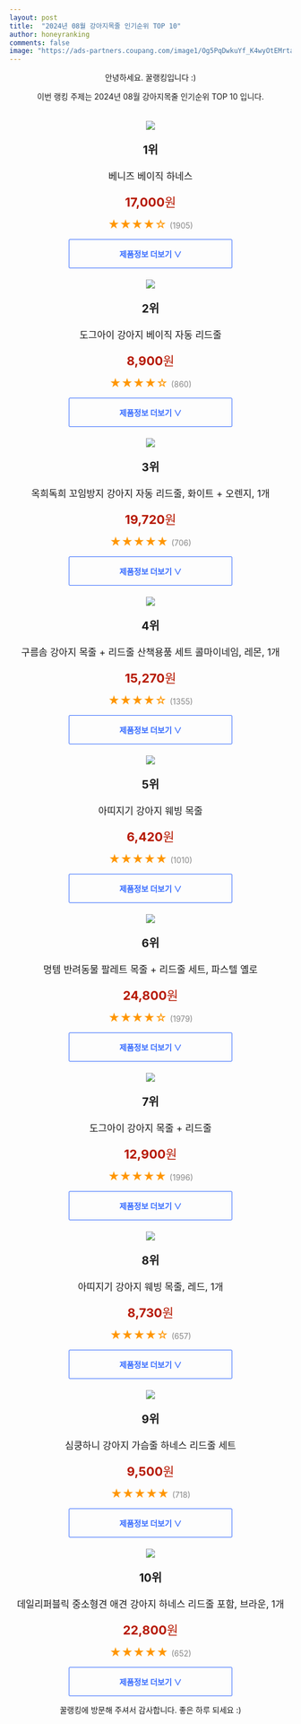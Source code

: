 ```yaml
---
layout: post
title:  "2024년 08월 강아지목줄 인기순위 TOP 10"
author: honeyranking
comments: false
image: "https://ads-partners.coupang.com/image1/Og5PqDwkuYf_K4wyOtEMrtau8lKSHMC0T2MawvYnvnsJsvIlkaAhnVCHgfNgRcK8XtdTBNh0Qca_6CZUjVvh_1TR83NFsQxhGsjSwOXLCtj9OkWDqXc9pQYintxCXtBA2PkZoADA3DRBjXflxnjkXWCjJBSui7rb_eT2jILWRslh54s1sJMsClH0qlIeB7N-ccsgGx-IVsYDi8-iri-lBY3NFQdx3KUIdXQLfjFwP9pwThH8Ecz_MCMAcQT47gJxqEuVN-gIMiX7hCRpOnLUZWQqH8FRyAEaSyY="
---
```

<p style="text-align: center;">안녕하세요. 꿀랭킹입니다 :)</p>
<p style="text-align: center;">이번 랭킹 주제는 2024년 08월 강아지목줄 인기순위 TOP 10 입니다.</p><center><img src="https://ads-partners.coupang.com/image1/Og5PqDwkuYf_K4wyOtEMrtau8lKSHMC0T2MawvYnvnsJsvIlkaAhnVCHgfNgRcK8XtdTBNh0Qca_6CZUjVvh_1TR83NFsQxhGsjSwOXLCtj9OkWDqXc9pQYintxCXtBA2PkZoADA3DRBjXflxnjkXWCjJBSui7rb_eT2jILWRslh54s1sJMsClH0qlIeB7N-ccsgGx-IVsYDi8-iri-lBY3NFQdx3KUIdXQLfjFwP9pwThH8Ecz_MCMAcQT47gJxqEuVN-gIMiX7hCRpOnLUZWQqH8FRyAEaSyY=" style="margin-top:20px" /></center><p style="text-align: center; font-size: 20px"><b>1위</b></p><p style="text-align: center; font-size: 17px">베니즈 베이직 하네스</p><p style="text-align: center;"><span style="color: #b61800; font-size: 22px;"><b>17,000</b>원</span></p><p style="text-align: center;"><span style="color: #ff9600; font-size: 20px;">★★★★☆ </span><span style="color: #878787;">(1905)</span></p><center><a href="https://link.coupang.com/re/AFFSDP?lptag=AF3899140&subid=honeyrank&pageKey=50177365&itemId=3382261193&vendorItemId=71368912983&traceid=V0-153-c5c9305f2bc20d56&requestid=20240822210000851318298043&token=31850C%7CMIXED"><div style="font-size: 14px; display: inline-block; padding: 15px 90px; color: #346aff; border-radius: 2px; border: 1px solid #346aff; cursor: pointer;"><b>제품정보 더보기 &or;</b></div></a></center><center><img src="https://ads-partners.coupang.com/image1/gNnQhiAAocuU9fa6gHnEzZ_Hc1QAuIIZrdQ7tuMCP2kK21MsfYDIhi_JzLDaQDxdGqK9O5mBhbGna4Se73NeH_tBxXNHE69vmbfK3R9kIteF7ahd-_Zv2JkTto3OIMIJ-xwceClBC-PebvFzY-BuzUr-QL4yaUim1ifnJdnb39AwhONSM6lENLYD_feLclw68AzwPqypKGJZWm2hjiu9RBrNWPeU7Uwlzl1hFRrtCbaFdmaVbNjrVpoZVGk-hZOYVTxYeq9xIeOJ4UnQvnE-gI7RumjyMvIa" style="margin-top:20px" /></center><p style="text-align: center; font-size: 20px"><b>2위</b></p><p style="text-align: center; font-size: 17px">도그아이 강아지 베이직 자동 리드줄</p><p style="text-align: center;"><span style="color: #b61800; font-size: 22px;"><b>8,900</b>원</span></p><p style="text-align: center;"><span style="color: #ff9600; font-size: 20px;">★★★★☆ </span><span style="color: #878787;">(860)</span></p><center><a href="https://link.coupang.com/re/AFFSDP?lptag=AF3899140&subid=honeyrank&pageKey=331202638&itemId=1083312951&vendorItemId=5587291322&traceid=V0-153-ebadbdcf3440eb3c&requestid=20240822210000851318298043&token=31850C%7CMIXED"><div style="font-size: 14px; display: inline-block; padding: 15px 90px; color: #346aff; border-radius: 2px; border: 1px solid #346aff; cursor: pointer;"><b>제품정보 더보기 &or;</b></div></a></center><center><img src="https://ads-partners.coupang.com/image1/JjxJZzvSb4UTii23Jg0WF4xZ-m5vdv6XYJVmf01UYcM1i7WJ0IM7AtXmIsyupJNBcC91nz9hd1Ry9GC2YlNZDqNkPL0YNO4JB4owrTr6aX5o-pparqNJDj-0pOknbG6SrT-J62DppyjBaxNe-7LxxCwXO3pL1Took4HxxeIWlM_fHIjFkCqXwzJbcJITVt-AyOrfAVCc2jMJXOd6Ypln1p3lXrgcAvQ8rFQ123GIkwRg9RRRZSMPYN3ElIMFD1pVhKGg1JGmo0MfX7plMXCPj9aKc0pWOmlw143zitEfiFU=" style="margin-top:20px" /></center><p style="text-align: center; font-size: 20px"><b>3위</b></p><p style="text-align: center; font-size: 17px">옥희독희 꼬임방지 강아지 자동 리드줄, 화이트 + 오렌지, 1개</p><p style="text-align: center;"><span style="color: #b61800; font-size: 22px;"><b>19,720</b>원</span></p><p style="text-align: center;"><span style="color: #ff9600; font-size: 20px;">★★★★★ </span><span style="color: #878787;">(706)</span></p><center><a href="https://link.coupang.com/re/AFFSDP?lptag=AF3899140&subid=honeyrank&pageKey=1954859293&itemId=3321839577&vendorItemId=71308705487&traceid=V0-153-908fe77ac106862a&clickBeacon=0f308ac0-607e-11ef-8807-7d300438a887%7E3&requestid=20240822210000851318298043&token=31850C%7CMIXED"><div style="font-size: 14px; display: inline-block; padding: 15px 90px; color: #346aff; border-radius: 2px; border: 1px solid #346aff; cursor: pointer;"><b>제품정보 더보기 &or;</b></div></a></center><center><img src="https://ads-partners.coupang.com/image1/v5jTtOd8lfNP4r3qv8P_-9zkqD58BqfYcCIcV2opVwc0uiVH47xg1DYe_iqDnYIkzshKJIafn4q56-9pMosXGfusTjYwP7OimKrhi9i_lm3PWiQDHxw90nW5SGo9zIuqfaX7GzYbSuM3G_eIHUdgZtdAM7P5KXKByRODy2QFSP4Y3vY__uB3IvMokflHWGh4GbnBp6dIObpX6LMVnoB9vwmQ4VtF7ATlDMKMd0V8q_zpOWVO3b_FmipQw4QJrrO7B--rGAUQYhJrdXqIq1zly-VEKG3MRDUz6rFCNCZUTGUoZPkmB-rvO6kALMeWviA=" style="margin-top:20px" /></center><p style="text-align: center; font-size: 20px"><b>4위</b></p><p style="text-align: center; font-size: 17px">구름솜 강아지 목줄 + 리드줄 산책용품 세트 콜마이네임, 레몬, 1개</p><p style="text-align: center;"><span style="color: #b61800; font-size: 22px;"><b>15,270</b>원</span></p><p style="text-align: center;"><span style="color: #ff9600; font-size: 20px;">★★★★☆ </span><span style="color: #878787;">(1355)</span></p><center><a href="https://link.coupang.com/re/AFFSDP?lptag=AF3899140&subid=honeyrank&pageKey=7787209924&itemId=21059844020&vendorItemId=88824424290&traceid=V0-153-13da921c1e798ea4&clickBeacon=0f308ac0-607e-11ef-9b88-345fd797361c%7E3&requestid=20240822210000851318298043&token=31850C%7CMIXED"><div style="font-size: 14px; display: inline-block; padding: 15px 90px; color: #346aff; border-radius: 2px; border: 1px solid #346aff; cursor: pointer;"><b>제품정보 더보기 &or;</b></div></a></center><center><img src="https://ads-partners.coupang.com/image1/0WeBbWWYgtaLZwos0Q8hk2kx-97yCBteVJDmxkyVi3udBBmjeuhQY7MKqGLcVuaF1b7aQcMG2F6c2tZ8ZlZ0G8HZeY76QandxbQvxBrj4juK59i0KIYPkPgFhVg7XmIxpwNrYeyJvOd4V4K9QRcmMugkYpeIUodDrGap0-qhEwjkYjSx4Wgx_GGg6pjBuHm0xRBj2JUp0jejwO6RaN9TMiebrgCzBmuw168iMI-x3cvSV1picPqKiDiWDFbOpnqpNQMlIiinlM-rAGfnXorik1Dy0_ZLrwffuQ==" style="margin-top:20px" /></center><p style="text-align: center; font-size: 20px"><b>5위</b></p><p style="text-align: center; font-size: 17px">아띠지기 강아지 웨빙 목줄</p><p style="text-align: center;"><span style="color: #b61800; font-size: 22px;"><b>6,420</b>원</span></p><p style="text-align: center;"><span style="color: #ff9600; font-size: 20px;">★★★★★ </span><span style="color: #878787;">(1010)</span></p><center><a href="https://link.coupang.com/re/AFFSDP?lptag=AF3899140&subid=honeyrank&pageKey=175531544&itemId=501891589&vendorItemId=4280895814&traceid=V0-153-c64cf6bbbd2fcd23&requestid=20240822210000851318298043&token=31850C%7CMIXED"><div style="font-size: 14px; display: inline-block; padding: 15px 90px; color: #346aff; border-radius: 2px; border: 1px solid #346aff; cursor: pointer;"><b>제품정보 더보기 &or;</b></div></a></center><center><img src="https://ads-partners.coupang.com/image1/FQyvLLTRfuDaSEzfFaqIy7hdw0b7fDqn3UKIYhTxzDIjP15esVOsFX5O-cK19RSS7R95mGYPjFevrmdC0N-NfadTwDmh6pgG7LaKJs9-PcW32zyFhuZHcz9m_5t0j58AdeZ4k_vFqZHwkNo327AWZG9-7f8NQiDu4YhvCdMcVGTaxrtAKmDbOiMsNqxvj_cXaA-dQ3P-5H4w7RzlQEvN4DbSKT9XkX8BE0vu-ulQsLd6kASwIAGolGRPgGyIhRismW632K4Iq0v2md6Z9ApDOMN-wgVkZL3ImCJtNbAe" style="margin-top:20px" /></center><p style="text-align: center; font-size: 20px"><b>6위</b></p><p style="text-align: center; font-size: 17px">멍템 반려동물 팔레트 목줄 + 리드줄 세트, 파스텔 옐로</p><p style="text-align: center;"><span style="color: #b61800; font-size: 22px;"><b>24,800</b>원</span></p><p style="text-align: center;"><span style="color: #ff9600; font-size: 20px;">★★★★☆ </span><span style="color: #878787;">(1979)</span></p><center><a href="https://link.coupang.com/re/AFFSDP?lptag=AF3899140&subid=honeyrank&pageKey=6902282716&itemId=16605052152&vendorItemId=86704230629&traceid=V0-153-2589e01c44e89210&clickBeacon=0f308ac0-607e-11ef-a98e-15872c7aee74%7E3&requestid=20240822210000851318298043&token=31850C%7CMIXED"><div style="font-size: 14px; display: inline-block; padding: 15px 90px; color: #346aff; border-radius: 2px; border: 1px solid #346aff; cursor: pointer;"><b>제품정보 더보기 &or;</b></div></a></center><center><img src="https://ads-partners.coupang.com/image1/ipnud1GSFPf4X10diuu-kuQ7k1_YAaYwJYalnEKLeAdUugIN4vqL-R2ATgiknnmmRH22mNZLRWxixjEYAdS8z0PXziYzxiY-HWwdQJLwT39ABs4mzjrPPmqHnn2NEELrTDGIO2J-CeCBZwGMBAKS5bPYUwnkUmHdNUoyEAG0Jx9jy93avFzUUZpz384VfS2GWf4Gc6rLMj0DX94gyh_6HPxRioBTd00bBHDS8JmMOHn92ZHVF9sY7zcKe6Gt4YbWb5Xj82Wzu9Qxj2rG21hXsZsDPmLzzpPUzg==" style="margin-top:20px" /></center><p style="text-align: center; font-size: 20px"><b>7위</b></p><p style="text-align: center; font-size: 17px">도그아이 강아지 목줄 + 리드줄</p><p style="text-align: center;"><span style="color: #b61800; font-size: 22px;"><b>12,900</b>원</span></p><p style="text-align: center;"><span style="color: #ff9600; font-size: 20px;">★★★★★ </span><span style="color: #878787;">(1996)</span></p><center><a href="https://link.coupang.com/re/AFFSDP?lptag=AF3899140&subid=honeyrank&pageKey=331202420&itemId=1058314623&vendorItemId=5533403850&traceid=V0-153-856000f2b30a6ea0&requestid=20240822210000851318298043&token=31850C%7CMIXED"><div style="font-size: 14px; display: inline-block; padding: 15px 90px; color: #346aff; border-radius: 2px; border: 1px solid #346aff; cursor: pointer;"><b>제품정보 더보기 &or;</b></div></a></center><center><img src="https://ads-partners.coupang.com/image1/uADoWWX1_kuxVvYKuFIIl_Lax86NxvqDd6OeyJGWQhi_j4WoZOdpnNFbNDtSAHfm5EA7TN27lMHgzQ-BLA3Ye_fdyLZXL7stS_N1xqaf1sSCc8Q73iWApGhTzooOYcucSGm4hL3arXCxW-nZD36VuBm-Q-ktvwx-UT054F1ff_JYkzCVrreqXi3D1apxprbRYNaHyWSqsa-HtejJOWPOOptG-P3KcAwC1duiLb_RAmGiZC5kop_Q7t7HL5OibR-nB_HsPyQ_jcBB4XTob7zmE60liPaYZer-ggIyv-2aUQ==" style="margin-top:20px" /></center><p style="text-align: center; font-size: 20px"><b>8위</b></p><p style="text-align: center; font-size: 17px">아띠지기 강아지 웨빙 목줄, 레드, 1개</p><p style="text-align: center;"><span style="color: #b61800; font-size: 22px;"><b>8,730</b>원</span></p><p style="text-align: center;"><span style="color: #ff9600; font-size: 20px;">★★★★☆ </span><span style="color: #878787;">(657)</span></p><center><a href="https://link.coupang.com/re/AFFSDP?lptag=AF3899140&subid=honeyrank&pageKey=175531544&itemId=501891680&vendorItemId=4280896044&traceid=V0-153-c64cf6bbbd2fcd23&clickBeacon=0f308ac0-607e-11ef-afd2-cafdb52a45a6%7E3&requestid=20240822210000851318298043&token=31850C%7CMIXED"><div style="font-size: 14px; display: inline-block; padding: 15px 90px; color: #346aff; border-radius: 2px; border: 1px solid #346aff; cursor: pointer;"><b>제품정보 더보기 &or;</b></div></a></center><center><img src="https://ads-partners.coupang.com/image1/qhL-ealx-hiktyk3qgHvXJ0LMDeuo4wPU9Hta3pPPFRDBeE2FauBLWR4mNC_lTFvhufoXcHcrLoL10q4tB2dHEAqFIRJPDlIUe55tUgi8p52XIOqkr6X9h1hBEIfzHWH14Muw9LoybesuORI5SD_FAhBUD8hEdSORBG-hi0p-wOzIT72abxX7NcOkaEXhl_W1BmqrgjWnGqKiGYqzRyhPf9KBwMhtOoK724M9ReVVDAcBBkuZ-UWh1o4MuCCnEG6U2q1C0ERfWrTVbzWS40B-i-KcDeVuW5W8I4gZrzgRZCzlMglvnuDuZVqvg==" style="margin-top:20px" /></center><p style="text-align: center; font-size: 20px"><b>9위</b></p><p style="text-align: center; font-size: 17px">심쿵하니 강아지 가슴줄 하네스 리드줄 세트</p><p style="text-align: center;"><span style="color: #b61800; font-size: 22px;"><b>9,500</b>원</span></p><p style="text-align: center;"><span style="color: #ff9600; font-size: 20px;">★★★★★ </span><span style="color: #878787;">(718)</span></p><center><a href="https://link.coupang.com/re/AFFSDP?lptag=AF3899140&subid=honeyrank&pageKey=8101258321&itemId=22915999723&vendorItemId=89913586224&traceid=V0-153-e44adaf84a37d2bc&requestid=20240822210000851318298043&token=31850C%7CMIXED"><div style="font-size: 14px; display: inline-block; padding: 15px 90px; color: #346aff; border-radius: 2px; border: 1px solid #346aff; cursor: pointer;"><b>제품정보 더보기 &or;</b></div></a></center><center><img src="https://ads-partners.coupang.com/image1/UwZ7RtEDY-QGXVBwUyC9vA-yAw3J19k7Uby0aOI88o3E9dWCJ7pkRVwMNU7mZ1MdfwBERNar_azVwTEcZ54qtpCNBrGq_Es-MFZ7Li6qcu2QDxEkTOijepQBicu5BSF7l9mW0uel_LzGCIiBfgapFPe8ThTU_Jj6I0okaL_E-eoUVjcgCqZOUCUiZ6g-CR3KaToiIZDBQRH8Myo0hqAvzGNTO4O-S8MCw_qfTrAsNNErZZ7mIyTHkTJnf6U_Ckpe2A6HCv_qNVq8aQX7wxaUUkfDLYhylWRPNjV-vJNfTNO4_k_99nZYfhV3GrX4svc=" style="margin-top:20px" /></center><p style="text-align: center; font-size: 20px"><b>10위</b></p><p style="text-align: center; font-size: 17px">데일리퍼블릭 중소형견 애견 강아지 하네스 리드줄 포함, 브라운, 1개</p><p style="text-align: center;"><span style="color: #b61800; font-size: 22px;"><b>22,800</b>원</span></p><p style="text-align: center;"><span style="color: #ff9600; font-size: 20px;">★★★★★ </span><span style="color: #878787;">(652)</span></p><center><a href="https://link.coupang.com/re/AFFSDP?lptag=AF3899140&subid=honeyrank&pageKey=7908030151&itemId=21692286256&vendorItemId=88742070922&traceid=V0-153-7746b848728d1c9d&clickBeacon=0f30b1d0-607e-11ef-886a-b11e34454b21%7E3&requestid=20240822210000851318298043&token=31850C%7CMIXED"><div style="font-size: 14px; display: inline-block; padding: 15px 90px; color: #346aff; border-radius: 2px; border: 1px solid #346aff; cursor: pointer;"><b>제품정보 더보기 &or;</b></div></a></center><p style="text-align: center;">꿀랭킹에 방문해 주셔서 감사합니다. 좋은 하루 되세요 :)</p>